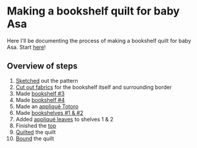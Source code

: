 <h1>Making a bookshelf quilt for baby Asa</h1>

Here I'll be documenting the process of making a bookshelf quilt for baby Asa. Start [here](/sketching.md)!

<h2>Overview of steps</h2>

1. [Sketched](/sketching.md) out the pattern
2. [Cut out fabrics](general.md) for the  bookshelf itself and surrounding border
3. Made [bookshelf #3](/shelf3.md)
4. Made [bookshelf #4](/shelf4.md)
5. Made an [appliqué Totoro](/totoro.md)
6. Made [bookshelves #1 & #2](/shelves1and2.md)
7. Added [appliqué leaves](/leaves.md) to shelves 1 & 2
9. Finished the [top](/top.md)
10. [Quilted](/quilting.md) the quilt
11. [Bound](/binding.md) the quilt
